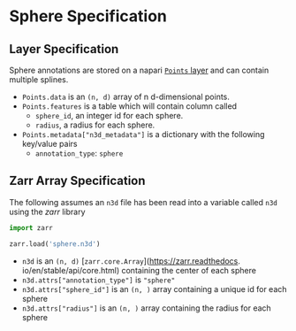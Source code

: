 # Sphere Specification

## Layer Specification
Sphere annotations are stored on a napari 
[`Points` layer](https://napari.org/stable/howtos/layers/points.html) and 
can contain multiple splines.

- `Points.data` is an `(n, d)` array of n d-dimensional points.
- `Points.features` is a table which will contain column called 
    - `sphere_id`, an integer id for each sphere.
    - `radius`, a radius for each sphere.
- `Points.metadata["n3d_metadata"]` is a dictionary with the following 
  key/value pairs
   - `annotation_type`: `sphere`



## Zarr Array Specification
The following assumes an `n3d` file has been read into a variable called 
`n3d` using the *zarr* library

```python
import zarr

zarr.load('sphere.n3d')
```

- `n3d` is an `(n, d)` [`zarr.core.Array`](https://zarr.readthedocs.
  io/en/stable/api/core.html) containing the center of each sphere
- `n3d.attrs["annotation_type"]` is `"sphere"`
- `n3d.attrs["sphere_id"]` is an `(n, )` array containing a unique id for 
  each sphere
- `n3d.attrs["radius"]` is an `(n, )` array containing the radius for each 
  sphere


